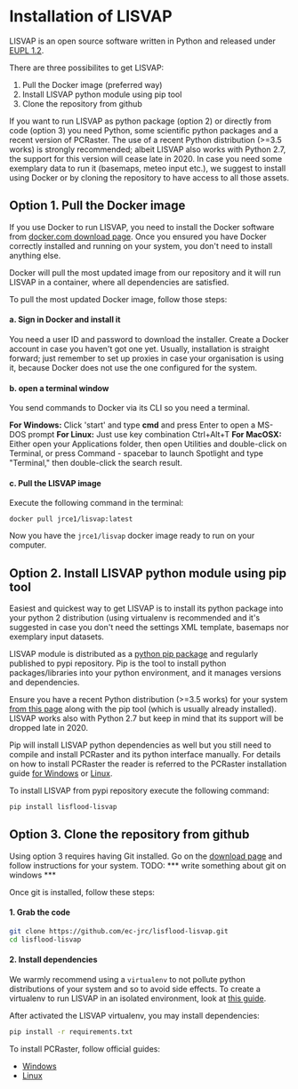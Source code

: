 # Installation of LISVAP

LISVAP is an open source software written in Python and released under [EUPL 1.2](https://joinup.ec.europa.eu/collection/eupl/eupl-text-11-12). 

There are three possibilites to get LISVAP:

1. Pull the Docker image (preferred way)
2. Install LISVAP python module using pip tool
3. Clone the repository from github

If you want to run LISVAP as python package (option 2) or directly from code (option 3) you need Python, some scientific python packages and a recent version of PCRaster. The use of a recent Python distribution (>=3.5 works) is strongly recommended; albeit LISVAP also works with Python 2.7, the support for this version will cease late in 2020.
In case you need some exemplary data to run it (basemaps, meteo input etc.), we suggest to install using Docker or by cloning the repository to have access to all those assets.


## Option 1. Pull the Docker image

If you use Docker to run LISVAP, you need to install the Docker software from [docker.com download page](https://www.docker.com/get-started). 
Once you ensured you have Docker correctly installed and running on your system, you don't need to install anything else. 

Docker will pull the most updated image from our repository and it will run LISVAP in a container, where all dependencies are satisfied.

To pull the most updated Docker image, follow those steps: 


#### a. Sign in Docker and install it

You need a user ID and password to download the installer. Create a Docker account in case you haven't got one yet. 
Usually, installation is straight forward; just remember to set up proxies in case your organisation is using it, because Docker does not use the one configured for the system.

#### b. open a terminal window

You send commands to Docker via its CLI so you need a terminal.

**For Windows:** Click 'start' and type **cmd** and press Enter to open a MS-DOS prompt
**For Linux:** Just use key combination Ctrl+Alt+T
**For MacOSX:**  Either open your Applications folder, then open Utilities and double-click on Terminal, or press Command - spacebar to launch Spotlight and type "Terminal," then double-click the search result.

#### c. Pull the LISVAP image
Execute the following command in the terminal:

`docker pull jrce1/lisvap:latest`

Now you have the `jrce1/lisvap` docker image ready to run on your computer.

## Option 2. Install LISVAP python module using pip tool

Easiest and quickest way to get LISVAP is to install its python package into your python 2 distribution (using virtualenv is recommended
 and it's suggested in case you don't need the settings XML template, basemaps nor exemplary input datasets. 

LISVAP module is distributed as a [python pip package](https://pypi.org/project/lisflood-lisvap/) and regularly published to pypi repository. 
Pip is the tool to install python packages/libraries into your python environment, and it manages versions and dependencies.  

Ensure you have a recent Python distribution (>=3.5 works) for your system [from this page](https://www.python.org/downloads/release/python-2716/) along with the pip tool (which is usually already installed).
LISVAP works also with Python 2.7 but keep in mind that its support will be dropped late in 2020.

Pip will install LISVAP python dependencies as well but you still need to compile and install PCRaster and its python interface manually.
For details on how to install PCRaster the reader is referred to the PCRaster installation guide [for Windows](http://pcraster.geo.uu.nl/quick-start-guide/) 
or [Linux](http://pcraster.geo.uu.nl/getting-started/pcraster-on-linux/).

To install LISVAP from pypi repository execute the following command:

```bash
pip install lisflood-lisvap
```


## Option 3. Clone the repository from github

Using option 3 requires having Git installed. Go on the [download page](https://git-scm.com/book/en/v2/Getting-Started-Installing-Git) and follow instructions for your system.
TODO:  *** write something about git on windows ***


Once git is installed, follow these steps:

#### 1. Grab the code


```bash
git clone https://github.com/ec-jrc/lisflood-lisvap.git
cd lisflood-lisvap
```

#### 2. Install dependencies

We warmly recommend using a `virtualenv` to not pollute python distributions of your system and so to avoid side effects.
To create a virtualenv to run LISVAP in an isolated environment, look at [this guide](https://docs.python-guide.org/dev/virtualenvs/#lower-level-virtualenv). 

After activated the LISVAP virtualenv, you may install dependencies:
 
```bash
pip install -r requirements.txt
```

To install PCRaster, follow official guides:

* [Windows](http://pcraster.geo.uu.nl/quick-start-guide/) 
* [Linux](http://pcraster.geo.uu.nl/getting-started/pcraster-on-linux/)

